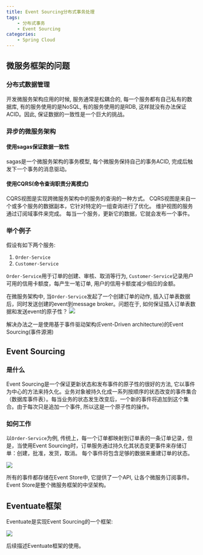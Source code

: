 ```yaml
---
title: Event Sourcing分布式事务处理
tags: 
    - 分布式事务
    - Event Sourcing
categories:
    - Spring Cloud
---
```


## 微服务框架的问题

### 分布式数据管理

开发微服务架构应用的时候, 服务通常是松耦合的, 每一个服务都有自己私有的数据库, 有的服务使用的是NoSQL, 有的服务使用的是RDB, 这样就没有办法保证ACID。因此, 保证数据的一致性是一个巨大的挑战。

### 异步的微服务架构

#### 使用sagas保证数据一致性

sagas是一个微服务架构的事务模型, 每个微服务保持自己的事务ACID, 完成后触发下一个事务的消息驱动。

#### 使用CQRS(命令查询职责分离模式)

CQRS视图是实现跨微服务架构中的服务的查询的一种方式。 CQRS视图是来自一个或多个服务的数据副本，它针对特定的一组查询进行了优化。 维护视图的服务通过订阅域事件来完成。 每当一个服务，更新它的数据，它就会发布一个事件。

### 举个例子

假设有如下两个服务: 
1. `Order-Service`
2. `Customer-Service`

`Order-Service`用于订单的创建、审核、取消等行为, `Customer-Service`记录用户可用的信用卡额度，每产生一笔订单, 用户的信用卡额度减少相应的金额。

在微服务架构中, 当`Order-Service`发起了一个创建订单的动作, 插入订单表数据后，同时发送创建的event到message broker。问题在于, 如何保证插入订单表数据和发送event的原子性？
![](./atomicity.png)

解决办法之一是使用基于事件驱动架构(Event-Driven architecture)的Event Sourcing(事件源溯)

## Event Sourcing

### 是什么

Event Sourcing是一个保证更新状态和发布事件的原子性的很好的方法, 它以事件为中心的方法来持久化。业务对象被持久化成一系列按顺序的状态改变的事件集合（数据库事件表）。每当业务的状态发生改变后，一个新的事件将追加到这个集合。由于每次只是追加一个事件, 所以这是一个原子性的操作。

### 如何工作

以`Order-Service`为例, 传统上，每一个订单都映射到订单表的一条订单记录，但是，当使用Event Sourcing时，订单服务通过持久化其状态变更事件来存储订单：创建，批准，发货，取消。 每个事件将包含足够的数据来重建订单的状态。

![](./storingevents.png)

所有的事件都存储在Event Store中, 它提供了一个API, 让各个微服务订阅事件。Event Store是整个微服务框架的中坚架构。

## Eventuate框架

Eventuate是实现Event Sourcing的一个框架: 

![](eventuateparts.png)

后续描述Eventuate框架的使用。


















